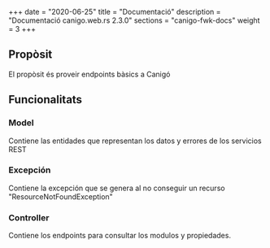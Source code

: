 +++
date        = "2020-06-25"
title       = "Documentació"
description = "Documentació canigo.web.rs 2.3.0"
sections    = "canigo-fwk-docs"
weight      = 3
+++

## Propòsit

El propòsit és proveir endpoints bàsics a Canigó

## Funcionalitats

### Model

Contiene las entidades que representan los datos y errores de los servicios REST

### Excepción

Contiene la excepción que se genera al no conseguir un recurso "ResourceNotFoundException"

### Controller

Contiene los endpoints para consultar los modulos y propiedades. 
